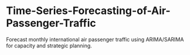 # Time-Series-Forecasting-of-Air-Passenger-Traffic
Forecast monthly international air passenger traffic using ARIMA/SARIMA for capacity and strategic planning. 
